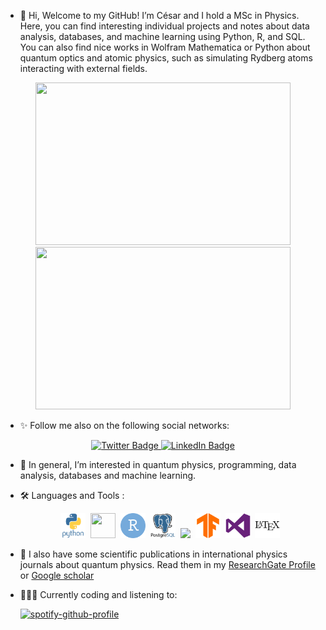 - 👋 Hi, Welcome to my GitHub! I’m César and I hold a MSc in Physics. Here, you can find interesting individual projects and notes about data analysis, databases, and machine learning using Python, R, and SQL. You can also find nice works in Wolfram Mathematica or Python about quantum optics and atomic physics, such as simulating Rydberg atoms interacting with external fields. 

<div class="row">
  <div class="column" align="center">
    <img src="https://media.giphy.com/media/KJWezmvz7JY8Tyfq46/giphy.gif" height="260" style="width:90%">
    <img src="https://media.giphy.com/media/v1.Y2lkPTc5MGI3NjExNDYwYjNhNjAwMjc3MmE1MTFmMTI4ODhhZTZkNWM3OGE2NDlkZmFiNCZjdD1n/qz4H9opF8zBZrg4vHy/giphy.gif" height="260" style="width:90%">
  </div>
</div> 

- ✨ Follow me also on the following social networks:
<div align="center">
  <span style="display: inline;">
    <a href="https://twitter.com/CsarMuroCabral" target="_blank">
      <img src="https://img.shields.io/badge/Twitter-blue?style=for-the-badge&logo=twitter&logoColor=white" alt="Twitter Badge"/>
    </a>
  </span>
  <span style="display: inline;">
    <a href="https://www.linkedin.com/in/c%C3%A9sar-muro-cabral-8a8893183/" target="_blank">
      <img src="https://img.shields.io/badge/LinkedIn-blue?style=for-the-badge&logo=linkedin&logoColor=white" alt="LinkedIn Badge"/>
    </a>
  </span>
</div>

- 👀 In general, I’m interested in quantum physics, programming, data analysis, databases and machine learning.

- :hammer_and_wrench: Languages and Tools :<div align="center">  <img src="https://raw.githubusercontent.com/devicons/devicon/master/icons/python/python-original-wordmark.svg" width="40" height="40" />&nbsp;  <img src="https://upload.wikimedia.org/wikipedia/commons/2/20/Mathematica_Logo.svg" width="40" height="40"/>&nbsp; <img src="https://raw.githubusercontent.com/devicons/devicon/master/icons/rstudio/rstudio-original.svg" width="40" height="40"/>&nbsp;  <img src="https://raw.githubusercontent.com/devicons/devicon/master/icons/postgresql/postgresql-original-wordmark.svg" width="40" height="40"/>&nbsp; <img src="https://upload.wikimedia.org/wikipedia/commons/b/b8/Fortran_logo.svg" width="40" hegiht="40"/>&nbsp; <img src="https://raw.githubusercontent.com/devicons/devicon/master/icons/tensorflow/tensorflow-original.svg" width="40" height="40"/>&nbsp; <img src="https://raw.githubusercontent.com/devicons/devicon/master/icons/visualstudio/visualstudio-plain.svg" width="40" hegiht="40" />&nbsp; <img src="https://raw.githubusercontent.com/devicons/devicon/master/icons/latex/latex-original.svg" width="40" hegiht="40"/>  </div>


- 📝 I also have some scientific publications in international physics journals about quantum physics. Read them in my [ResearchGate Profile](https://www.researchgate.net/profile/Cesar-Muro-Cabral) or [Google scholar](https://scholar.google.ca/citations?user=3J1KHmsAAAAJ&hl=es)

- 👨🏻‍💻 Currently coding and listening to:  

     [![spotify-github-profile](https://spotify-github-profile.vercel.app/api/view?uid=21eeumfpjlizl2kccrd76iy7a&cover_image=true&theme=novatorem&show_offline=false&background_color=121212&interchange=false&bar_color=53b14f&bar_color_cover=false)](https://spotify-github-profile.vercel.app/api/view?uid=21eeumfpjlizl2kccrd76iy7a&redirect=true)


<!---
cmuro27/cmuro27 is a ✨ special ✨ repository because its `README.md` (this file) appears on your GitHub profile.
You can click the Preview link to take a look at your changes.
--->
